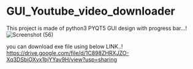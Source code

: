 # GUI_Youtube_video_downloader
This project is made of python3 PYQT5 GUI design with progress bar...!
![Screenshot (56)](https://user-images.githubusercontent.com/81210497/112761831-ae22d580-901a-11eb-9300-bdafa4fc6456.png)

you can download exe file using below LINK..!
https://drive.google.com/file/d/1C898ZHRXJZO-Xq3DSbiOXvx1bjYYav9H/view?usp=sharing
